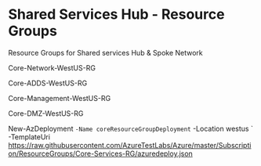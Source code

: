 # Shared Services Hub - Resource Groups

Resource Groups for Shared services Hub & Spoke Network

<p>Core-Network-WestUS-RG
<p>Core-ADDS-WestUS-RG
<p>Core-Management-WestUS-RG
<p>Core-DMZ-WestUS-RG


New-AzDeployment `
  -Name coreResourceGroupDeployment `
  -Location westus `
  -TemplateUri https://raw.githubusercontent.com/AzureTestLabs/Azure/master/Subscription/ResourceGroups/Core-Services-RG/azuredeploy.json 


